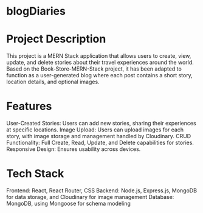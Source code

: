 # blogDiaries
# Project Description
This project is a MERN Stack application that allows users to create, view, update, and delete stories about their travel experiences around the world. Based on the Book-Store-MERN-Stack project, it has been adapted to function as a user-generated blog where each post contains a short story, location details, and optional images.

# Features
User-Created Stories: Users can add new stories, sharing their experiences at specific locations.
Image Upload: Users can upload images for each story, with image storage and management handled by Cloudinary.
CRUD Functionality: Full Create, Read, Update, and Delete capabilities for stories.
Responsive Design: Ensures usability across devices.
# Tech Stack
Frontend: React, React Router, CSS
Backend: Node.js, Express.js, MongoDB for data storage, and Cloudinary for image management
Database: MongoDB, using Mongoose for schema modeling

